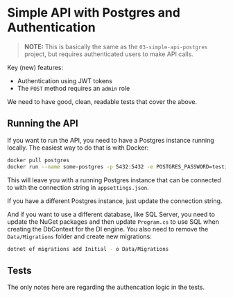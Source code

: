 # Simple API with Postgres and Authentication

> **NOTE:** This is basically the same as the `03-simple-api-postgres` 
> project, but requires authenticated users to make API calls.

Key (new) features:

- Authentication using JWT tokens
- The `POST` method requires an `admin` role

We need to have good, clean, readable tests that cover the above.

## Running the API

If you want to run the API, you need to have a Postgres instance 
running locally.  The easiest way to do that is with Docker:

```bash
docker pull postgres
docker run --name some-postgres -p 5432:5432 -e POSTGRES_PASSWORD=testingiscool -d postgres
```

This will leave you with a running Postgres instance that can be connected
to with the connection string in `appsettings.json`.

If you have a different Postgres instance, just update the connection string.

And if you want to use a different database, like SQL Server, you need
to update the NuGet packages and then update `Program.cs` to use SQL
when creating the DbContext for the DI engine.  You also need to 
remove the `Data/Migrations` folder and create new migrations:

```bash
dotnet ef migrations add Initial - o Data/Migrations
```

## Tests

The only notes here are regarding the authencation logic in the tests.
